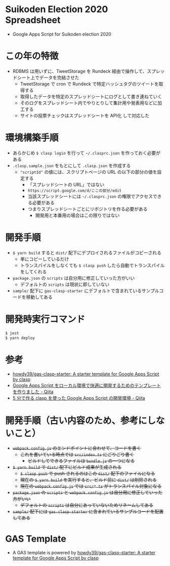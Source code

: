# Suikoden Election 2020 Spreadsheet

- Google Apps Script for Suikoden election 2020

# この年の特徴
- RDBMS は用いずに、TweetStorage を Rundeck 経由で操作して、スプレッドシート上でデータを完結させた
  - TweetStorage で cron で Rundeck で特定ハッシュタグのツイートを取得する
  - 取得したデータを特定のスプレッドシートにログとして書き連ねていく
  - そのログをスプレッドシート内でやりとりして集計用や発表用などに加工する
  - サイトの投票チェックはスプレッドシートを API化 して対応した

# 環境構築手順

- あらかじめ `$ clasp login` を行って `~/.clasprc.json` を作っておく必要がある
- `.clasp.sample.json` をもとにして `.clasp.json` を作成する
  - `"scriptId"` の値には、スクリプトページの URL の以下の部分の値を設定する
    - 「スプレッドシートの URL」ではない
    - `https://script.google.com/d/ここの部分/edit`
    - 当該スプレッドシートには `~/.clasprc.json` の権限でアクセスできる必要がある
    - つまりスプレッドシートごとにリポジトリを作る必要がある
      - 開発用と本番用の場合はこの限りではない

# 開発手順

- `$ yarn build` すると `dist/` 配下にデプロイされるファイルがコピーされる
  - 単にコピーしているだけ
  - トランスパイルをしなくても `$ clasp push` したら自動でトランスパイルをしてくれる
- `package.json` の `scripts` は自分用に修正していった方がいい
  - デフォルトの `scripts` は現状に即していない
- `sample/` 配下に `gas-clasp-starter` にデフォルトで含まれているサンプルコードを移動してある

# 開発時実行コマンド

```sh
$ jest
$ yarn deploy
```

# 参考

- [howdy39/gas-clasp-starter: A starter template for Google Apps Script by clasp](https://github.com/howdy39/gas-clasp-starter)
- [Google Apps Script をローカル環境で快適に開発するためのテンプレートを作りました - Qiita](https://qiita.com/howdy39/items/0e799a9bfc1d3bccf6e5)
- [5 分で作る clasp を使った Google Apps Script の開発環境 - Qiita](https://qiita.com/suin/items/b264092eab3ce553f16a)

# 開発手順（古い内容のため、参考にしないこと）

- ~~`webpack.config.js` のエンドポイントに合わせて、コードを書く~~
  - ~~これを書いている時点では `src/index.ts` にごりごり書く~~
    - ~~ビルドしてできるファイルは `bundle.js` の一つになる~~
- ~~`$ yarn build` で `dist/` 配下にビルド成果が生成される~~
  - ~~`$ clasp push` で push されるのはこの `dist/` 配下のファイルになる~~
  - ~~現在の `$ yarn build` を実行すると、ビルド前に `dist/` は削除される~~
  - ~~現在の `webpack.config.js` では `src/*.ts` がトランスパイル対象になる~~
- ~~`package.json` の `scripts` と `webpack.config.js` は自分用に修正していった方がいい~~
  - ~~デフォルトの `scripts` は自分にあっていないためリネームしてある~~
- ~~`sample/` 配下には `gas-clasp-starter` に含まれているサンプルコードを配置してある~~

# GAS Template

- A GAS template is powered by [howdy39/gas-clasp-starter: A starter template for Google Apps Script by clasp](https://github.com/howdy39/gas-clasp-starter)
